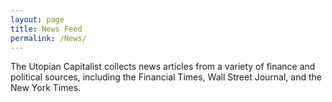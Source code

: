 ```yaml
---
layout: page
title: News Feed
permalink: /News/
---
```


The Utopian Capitalist collects news articles from a variety of finance and political sources, including the Financial Times, Wall Street Journal, and the New York Times.

<!-- start sw-rss-feed code -->
<script type="text/javascript">
<!--
rssfeed_url = new Array();
rssfeed_url[0]="http://www.wsj.com/xml/rss/3_7031.xml"; rssfeed_url[1]="http://www.wsj.com/xml/rss/3_7014.xml"; rssfeed_url[2]="https://ftalphaville.ft.com/rss-feed/"; rssfeed_url[3]="https://www.nytimes.com/services/xml/rss/nyt/Economy.xml"; rssfeed_url[4]="https://www.nytimes.com/services/xml/rss/nyt/Dealbook.xml";
rssfeed_frame_width="500";
rssfeed_frame_height="600";
rssfeed_scroll="off";
rssfeed_scroll_step="6";
rssfeed_scroll_bar="on"; 
rssfeed_target="_blank";
rssfeed_font_size="12";
rssfeed_font_face="";
rssfeed_border="on";
rssfeed_css_url="https://feed.surfing-waves.com/css/style4.css";
rssfeed_title="on";
rssfeed_title_name="";
rssfeed_title_bgcolor="#3366ff";
rssfeed_title_color="#fff";
rssfeed_title_bgimage="";
rssfeed_footer="off";
rssfeed_footer_name="rss feed";
rssfeed_footer_bgcolor="#fff";
rssfeed_footer_color="#333";
rssfeed_footer_bgimage="";
rssfeed_item_title_length="50";
rssfeed_item_title_color="#666";
rssfeed_item_bgcolor="#fff";
rssfeed_item_bgimage="";
rssfeed_item_border_bottom="on";
rssfeed_item_source_icon="off";
rssfeed_item_date="off";
rssfeed_item_description="on";
rssfeed_item_description_length="120";
rssfeed_item_description_color="#666";
rssfeed_item_description_link_color="#333";
rssfeed_item_description_tag="off";
rssfeed_no_items="0";
rssfeed_cache = "283c009d0d5d0afc76cbdef7a1511770";
//-->
</script>
<script type="text/javascript" src="//feed.surfing-waves.com/js/rss-feed.js"></script>

<!-- end sw-rss-feed code -->
